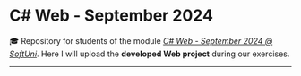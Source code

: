 # C# Web - September 2024
🎓 Repository for students of the module [*C# Web - September 2024 @ SoftUni*](https://softuni.bg/modules/108/csharp-web-september-2024/1496). Here I will upload the **developed Web project** during our exercises.
***
